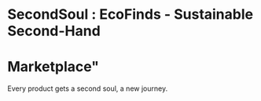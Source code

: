 # SecondSoul : EcoFinds - Sustainable Second-Hand 
# Marketplace"
Every product gets a second soul, a new journey.
